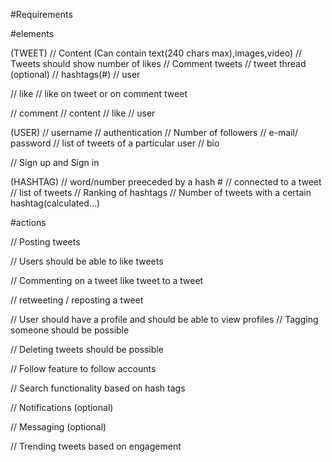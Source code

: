 #Requirements

#elements

(TWEET)
// Content (Can contain text(240 chars max),images,video)
// Tweets should show number of likes
// Comment tweets
// tweet thread (optional)
// hashtags(#)
// user

// like
// like on tweet or on comment tweet

// comment
// content
// like
// user

(USER)
// username
// authentication
// Number of followers
// e-mail/ password
// list of tweets of a particular user
// bio

// Sign up and Sign in

(HASHTAG)
// word/number preeceded by a hash #
// connected to a tweet
// list of tweets
// Ranking of hashtags
// Number of tweets with a certain hashtag(calculated...)

#actions

// Posting tweets

// Users should be able to like tweets

// Commenting on a tweet like tweet to a tweet

// retweeting / reposting a tweet

// User should have a profile and should be able to view profiles
// Tagging someone should be possible

// Deleting tweets should be possible

// Follow feature to follow accounts

// Search functionality based on hash tags

// Notifications (optional)

// Messaging (optional)

// Trending tweets based on engagement
